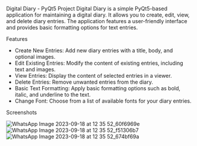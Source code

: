 Digital Diary - PyQt5 Project
Digital Diary is a simple PyQt5-based application for maintaining a digital diary. It allows you to create, edit, view, and delete diary entries. The application features a user-friendly interface and provides basic formatting options for text entries.

Features
 * Create New Entries: Add new diary entries with a title, body, and optional images.
 * Edit Existing Entries: Modify the content of existing entries, including text and images.
 * View Entries: Display the content of selected entries in a viewer.
 * Delete Entries: Remove unwanted entries from the diary.
* Basic Text Formatting: Apply basic formatting options such as bold, italic, and underline to the text.
* Change Font: Choose from a list of available fonts for your diary entries.
  
Screenshots

![WhatsApp Image 2023-09-18 at 12 35 52_60f6969e](https://github.com/Md-Tahir-Amin-Ansari/Digital_Diary/assets/140313507/c206df85-c6f7-480f-a932-7ad260f890f0)
![WhatsApp Image 2023-09-18 at 12 35 52_f51306b7](https://github.com/Md-Tahir-Amin-Ansari/Digital_Diary/assets/140313507/0bf59cdd-aa39-4078-8df2-9a4d3044e246)
![WhatsApp Image 2023-09-18 at 12 35 52_674bf69a](https://github.com/Md-Tahir-Amin-Ansari/Digital_Diary/assets/140313507/386640b8-981d-492b-97d1-3e456a18811c)
